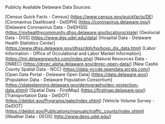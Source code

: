 Publicly Available Delaware Data Sources:

[Census Quick Facts - Census] (https://www.census.gov/quickfacts/DE)
[Coronavirus Dashboard - DelDPH] (https://coronavirus.delaware.gov/)
[Delaware Coronavirus Data - DelDHSS] (https://myhealthycommunity.dhss.delaware.gov/locations/state)
[Geolocial Data - DGS] (https://www.dgs.udel.edu/data)
[Hospital Data - Delaware Health Statistics Center] (https://www.dhss.delaware.gov/dhss/dph/hp/hosp_dis_data.html)
[Labor Information - Office of Occulational and Labor Market Information] (https://lmi.delawareworks.com/index.php)
[Natural Resources Data -DNREC] (https://dnrec.alpha.delaware.gov/dnrec-open-data/)
[New Castle County Spatial Data - NCC] (https://data-nccde.opendata.arcgis.com/)
[Open Data Portal - Delaware Open Data] (https://data.delaware.gov/)
[Population Data - Delaware Population Consortium] (https://stateplanning.delaware.gov/demography/dpc-projection-data.shtml)
[Spatial Data - FirstMap] (https://firstmap.delaware.gov/)
[Transportation Data - DelDOT] (https://deldot.gov/Programs/gate/index.shtml)
[Vehicle Volume Survey - DelDOT] (https://deldot.gov/Publications/manuals/traffic_counts/index.shtml)
[Weather Data - DEOS] (http://www.deos.udel.edu/)

